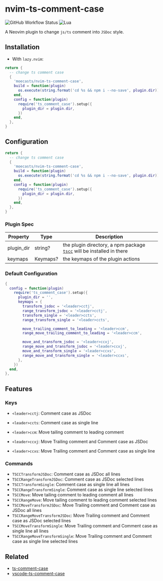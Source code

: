 # nvim-ts-comment-case

![GitHub Workflow Status](https://img.shields.io/github/actions/workflow/status/moecasts/nvim-ts-comment-case/lint-test.yml?branch=main&style=for-the-badge)
![Lua](https://img.shields.io/badge/Made%20with%20Lua-blueviolet.svg?style=for-the-badge&logo=lua)

A Neovim plugin to change `js/ts` comment into `JSDoc` style.

## Installation

- With `lazy.nvim`:

```lua
return {
  -- change ts comment case
  {
    'moecasts/nvim-ts-comment-case',
    build = function(plugin)
      os.execute(string.format('cd %s && npm i --no-save', plugin.dir))
    end,
    config = function(plugin)
      require('ts_comment_case').setup({
        plugin_dir = plugin.dir,
      })
    end,
  },
}
```

## Configuration

```lua
return {
  -- change ts comment case
  {
    'moecasts/nvim-ts-comment-case',
    build = function(plugin)
      os.execute(string.format('cd %s && npm i --no-save', plugin.dir))
    end,
    config = function(plugin)
      require('ts_comment_case').setup({
        plugin_dir = plugin.dir,
      })
    end,
  },
}
```

### Plugin Spec

| Property   | Type     | Description                                                                                                          |
| ---------- | -------- | -------------------------------------------------------------------------------------------------------------------- |
| plugin_dir | string?  | the plugin directory, a npm package [`tscc`](https://github.com/moecasts/ts-comment-case) will be installed in there |
| keymaps    | Keymaps? | the keymaps of the plugin actions                                                                                    |

### Default Configuration

```lua
{
  config = function(plugin)
    require('ts_comment_case').setup({
      plugin_dir = '',
      keymaps = {
        transform_jsdoc = '<leader>cctj',
        range_transform_jsdoc = '<leader>cctj',
        transform_single = '<leader>ccts',
        range_transform_single = '<leader>ccts',

        move_trailing_comment_to_leading = '<leader>ccm',
        range_move_trailing_comment_to_leading = '<leader>ccm',

        move_and_transform_jsdoc = '<leader>ccxj',
        range_move_and_transform_jsdoc = '<leader>ccxj',
        move_and_transform_single = '<leader>ccxs',
        range_move_and_transform_single = '<leader>ccxs',
      },
    })
  end,
},
```

## Features

### Keys

- `<leader>cctj`: Comment case as JSDoc
- `<leader>ccts`: Comment case as single line

- `<leader>ccm`: Move tailing comment to leading comment

- `<leader>ccxj`: Move Trailing comment and Comment case as JSDoc
- `<leader>ccxs`: Move Trailing comment and Comment case as single line

### Commands

- `TSCCTransformJSDoc`: Comment case as JSDoc all lines
- `TSCCRangeTransformJSDoc`: Comment case as JSDoc selected lines
- `TSCCTransformSingle`: Comment case as single line all lines
- `TSCCRangeTransformSingle`: Comment case as single line selected lines
- `TSCCMove`: Move tailing comment to leading comment all lines
- `TSCCRangeMove`: Move tailing comment to leading comment selected lines
- `TSCCMoveTransformJSDoc`: Move Trailing comment and Comment case as JSDoc all lines
- `TSCCRangeMoveTransformJSDoc`: Move Trailing comment and Comment case as JSDoc selected lines
- `TSCCMoveTransformSingle`: Move Trailing comment and Comment case as single line all lines
- `TSCCRangeMoveTransformSingle`: Move Trailing comment and Comment case as single line selected lines

## Related

- [ts-comment-case](https://github.com/moecasts/ts-comment-case)
- [vscode-ts-comment-case](https://github.com/moecasts/vscode-ts-comment-case)
